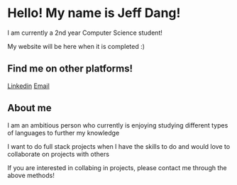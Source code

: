 <!DOCTYPE html>
<html lang="en">
  <head>
    <meta charset="utf-8">
    <meta name="viewport" content="width=device-width, initial-scale=1.0"/>
    <link href="styles.css" rel="stylesheet"/>
  </head>
  <body>
    <div class="description">
      <h1>Hello! My name is Jeff Dang!</h1>
      <p>I am currently a 2nd year Computer Science student!</p>
      <p>My website will be here when it is completed :)</p>
    </div>
    <div class="socials">
      <h2>Find me on other platforms!</h2>
      <a class="linkedin" href="https://www.linkedin.com/in/jeff-dang-84a991251/" display: block>Linkedin</a>
      <a href="mailto:jeffdang72@gmail.com">Email</a>
    </div>
    <div class="about-me">
      <h2>About me</h2>
      <p>I am an ambitious person who currently is enjoying studying different types of languages to further my knowledge</p>
      <p>I want to do full stack projects when I have the skills to do and would love to collaborate on projects with others</p>
      <p>If you are interested in collabing in projects, please contact me through the above methods!</p>
    </div>
  </body>

